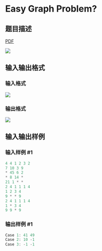 # Easy Graph Problem?

## 题目描述

[problemUrl]: https://uva.onlinejudge.org/index.php?option=com_onlinejudge&Itemid=8&category=862&page=show_problem&problem=4812

[PDF](https://uva.onlinejudge.org/external/129/p12933.pdf)

![](https://cdn.luogu.com.cn/upload/vjudge_pic/UVA12933/d6fd2ef3848b33e5e424c5ecdcbbd76cf2cc7646.png)

## 输入输出格式

### 输入格式

![](https://cdn.luogu.com.cn/upload/vjudge_pic/UVA12933/0a90c6db7362c7b42d3e9ed9a1fe205e2612bf56.png)

### 输出格式

![](https://cdn.luogu.com.cn/upload/vjudge_pic/UVA12933/9fcdf72adbf615bf2c8445bda3aff213426dc072.png)

## 输入输出样例

### 输入样例 #1

```cpp
4 4 1 2 3 2
7 10 3 9
* 45 6 2
* 8 14 *
21 1 * *
2 4 1 1 1 4
1 2 3 4
9 * * 9
2 4 1 1 1 4
1 * 3 4
9 9 * 9
```


### 输出样例 #1

```cpp
Case 1: 41 49
Case 2: 10 -1
Case 3: -1 -1
```


